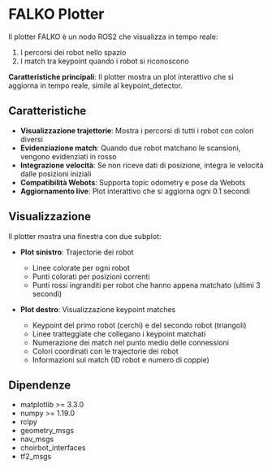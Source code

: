 # FALKO Plotter

Il plotter FALKO è un nodo ROS2 che visualizza in tempo reale:
1. I percorsi dei robot nello spazio
2. I match tra keypoint quando i robot si riconoscono

**Caratteristiche principali**: Il plotter mostra un plot interattivo che si aggiorna in tempo reale, simile al keypoint_detector.

## Caratteristiche

- **Visualizzazione trajettorie**: Mostra i percorsi di tutti i robot con colori diversi
- **Evidenziazione match**: Quando due robot matchano le scansioni, vengono evidenziati in rosso
- **Integrazione velocità**: Se non riceve dati di posizione, integra le velocità dalle posizioni iniziali
- **Compatibilità Webots**: Supporta topic odometry e pose da Webots
- **Aggiornamento live**: Plot interattivo che si aggiorna ogni 0.1 secondi

## Visualizzazione

Il plotter mostra una finestra con due subplot:

- **Plot sinistro**: Trajectorie dei robot
  - Linee colorate per ogni robot
  - Punti colorati per posizioni correnti
  - Punti rossi ingranditi per robot che hanno appena matchato (ultimi 3 secondi)

- **Plot destro**: Visualizzazione keypoint matches
  - Keypoint del primo robot (cerchi) e del secondo robot (triangoli) 
  - Linee tratteggiate che collegano i keypoint matchati
  - Numerazione dei match nel punto medio delle connessioni
  - Colori coordinati con le trajectorie dei robot
  - Informazioni sul match (ID robot e numero di coppie)

## Dipendenze

- matplotlib >= 3.3.0
- numpy >= 1.19.0
- rclpy
- geometry_msgs
- nav_msgs
- choirbot_interfaces
- tf2_msgs
